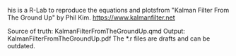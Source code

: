 his is a R-Lab to reproduce the equations and plotsfrom "Kalman Filter From The Ground Up" by Phil Kim.
https://www.kalmanfilter.net

Source of truth: KalmanFilterFromTheGroundUp.qmd
Output: KalmanFilterFromTheGroundUp.pdf
The *.r files are drafts and can be outdated.